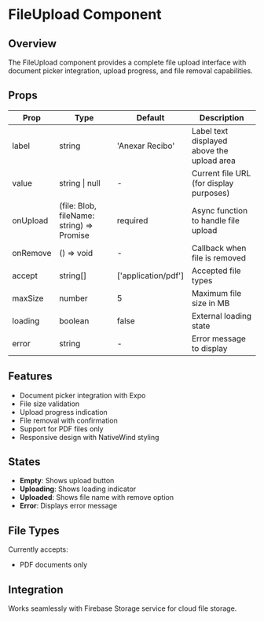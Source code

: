 # FileUpload Component

## Overview
The FileUpload component provides a complete file upload interface with document picker integration, upload progress, and file removal capabilities.

## Props

| Prop | Type | Default | Description |
|------|------|---------|-------------|
| label | string | 'Anexar Recibo' | Label text displayed above the upload area |
| value | string \| null | - | Current file URL (for display purposes) |
| onUpload | (file: Blob, fileName: string) => Promise<string> | required | Async function to handle file upload |
| onRemove | () => void | - | Callback when file is removed |
| accept | string[] | ['application/pdf'] | Accepted file types |
| maxSize | number | 5 | Maximum file size in MB |
| loading | boolean | false | External loading state |
| error | string | - | Error message to display |

## Features
- Document picker integration with Expo
- File size validation
- Upload progress indication
- File removal with confirmation
- Support for PDF files only
- Responsive design with NativeWind styling

## States
- **Empty**: Shows upload button
- **Uploading**: Shows loading indicator
- **Uploaded**: Shows file name with remove option
- **Error**: Displays error message

## File Types
Currently accepts:
- PDF documents only

## Integration
Works seamlessly with Firebase Storage service for cloud file storage.
